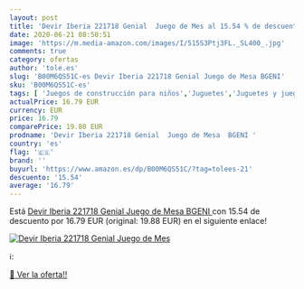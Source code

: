 ```yaml
---
layout: post
title: 'Devir Iberia 221718 Genial  Juego de Mes al 15.54 % de descuento'
date: 2020-06-21 08:50:51
image: 'https://m.media-amazon.com/images/I/515S3Ptj3FL._SL400_.jpg'
comments: true
category: ofertas
author: 'tole.es'
slug: 'B00M6QS51C-es Devir Iberia 221718 Genial Juego de Mesa BGENI'
sku: 'B00M6QS51C-es'
tags: [ 'Juegos de construcción para niños','Juguetes','Juguetes y juegos','devir', ]
actualPrice: 16.79 EUR
currency: EUR
price: 16.79
comparePrice: 19.88 EUR
prodname: 'Devir Iberia 221718 Genial  Juego de Mesa  BGENI '
country: 'es'
flag: '🇪🇸'
brand: ''
buyurl: 'https://www.amazon.es/dp/B00M6QS51C/?tag=tolees-21'
descuento: '15.54'
average: '16.79'
---
```


Está [Devir Iberia 221718 Genial  Juego de Mesa  BGENI ](https://www.amazon.es/dp/B00M6QS51C/?tag=tolees-21) con 15.54 de descuento por 16.79 EUR (original: 19.88 EUR) en el siguiente enlace!

[![Devir Iberia 221718 Genial  Juego de Mes](https://m.media-amazon.com/images/I/515S3Ptj3FL._SL400_.jpg)](https://www.amazon.es/dp/B00M6QS51C/?tag=tolees-21)

ℹ️:


[🛒 Ver la oferta!!](https://www.amazon.es/dp/B00M6QS51C/?tag=tolees-21)
